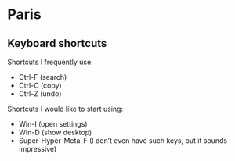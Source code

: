# Paris
## Keyboard shortcuts
Shortcuts I frequently use: 
- Ctrl-F (search)
- Ctrl-C (copy)
- Ctrl-Z (undo)

Shortcuts I would like to start using: 
- Win-I (open settings)
- Win-D (show desktop)
- Super-Hyper-Meta-F (I don’t even have such keys, but it sounds impressive)
